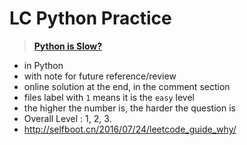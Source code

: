 # LC Python Practice
>[**Python is Slow?**](http://selfboot.cn/2016/07/24/leetcode_guide_why/)

* in Python
* with note for future reference/review
* online solution at the end, in the comment section
* files label with ` 1 ` means it is the `easy` level
* the higher the number is, the harder the question is
* Overall Level : 1, 2, 3.
* http://selfboot.cn/2016/07/24/leetcode_guide_why/
